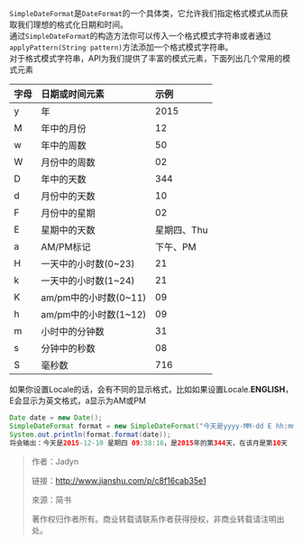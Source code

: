`SimpleDateFormat`是`DateFormat`的一个具体类，它允许我们指定格式模式从而获取我们理想的格式化日期和时间。  
通过`SimpleDateFormat`的构造方法你可以传入一个格式模式字符串或者通过`applyPattern(String pattern)`方法添加一个格式模式字符串。  
对于格式模式字符串，API为我们提供了丰富的模式元素，下面列出几个常用的模式元素

| 字母 | 日期或时间元素 | 示例 |
| :--- | :--- | :--- |
| y | 年 | 2015 |
| M | 年中的月份 | 12 |
| w | 年中的周数 | 50 |
| W | 月份中的周数 | 02 |
| D | 年中的天数 | 344 |
| d | 月份中的天数 | 10 |
| F | 月份中的星期 | 02 |
| E | 星期中的天数 | 星期四、Thu |
| a | AM/PM标记 | 下午、PM |
| H | 一天中的小时数\(0~23\) | 21 |
| k | 一天中的小时数\(1~24\) | 21 |
| K | am/pm中的小时数\(0~11\) | 09 |
| h | am/pm中的小时数\(1~12\) | 09 |
| m | 小时中的分钟数 | 31 |
| s | 分钟中的秒数 | 08 |
| S | 毫秒数 | 716 |

如果你设置Locale的话，会有不同的显示格式，比如如果设置Locale.**ENGLISH**，E会显示为英文格式，a显示为AM或PM  


```java
Date date = new Date();
SimpleDateFormat format = new SimpleDateFormat("今天是yyyy-MM-dd E hh:mm:ss，是yyyy年的第DD天，在该月是第dd天");
System.out.println(format.format(date));
将会输出：今天是2015-12-10 星期四 09:38:16，是2015年的第344天，在该月是第10天
```



> 作者：Jadyn
>
> 链接：http://www.jianshu.com/p/c8f16cab35e1
>
> 來源：简书
>
> 著作权归作者所有。商业转载请联系作者获得授权，非商业转载请注明出处。




